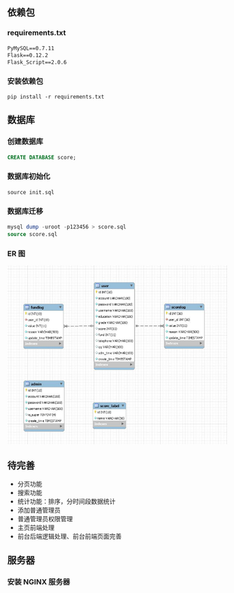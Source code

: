 ## 依赖包

### requirements.txt
```
PyMySQL==0.7.11
Flask==0.12.2
Flask_Script==2.0.6
```

### 安装依赖包 
``` shell
pip install -r requirements.txt
```

## 数据库

### 创建数据库
``` sql
CREATE DATABASE score;
```

### 数据库初始化
```
source init.sql
```

### 数据库迁移
``` sql
mysql dump -uroot -p123456 > score.sql
source score.sql
```

### ER 图
![ER图](er.jpg)

## 待完善
- 分页功能
- 搜索功能
- 统计功能：排序，分时间段数据统计
- 添加普通管理员
- 普通管理员权限管理
- 主页前端处理
- 前台后端逻辑处理、前台前端页面完善

## 服务器

### 安装 NGINX 服务器